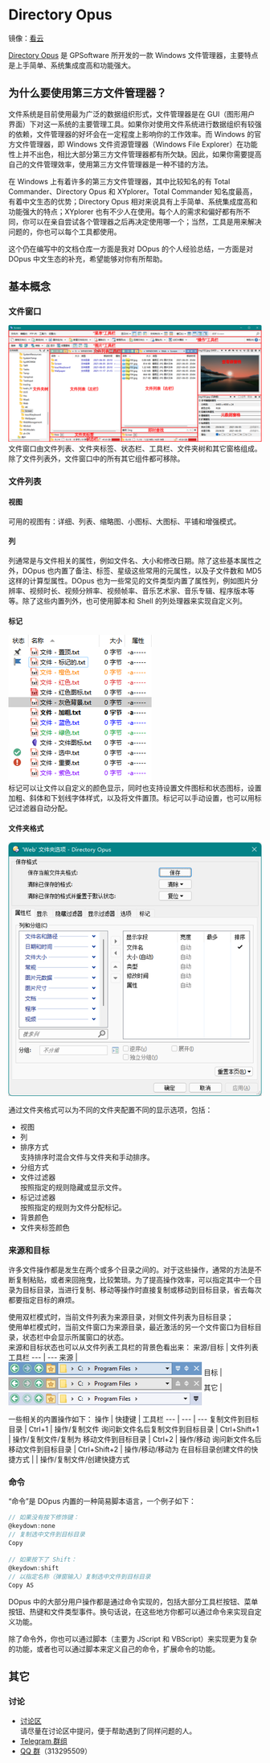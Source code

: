 # Directory Opus
镜像：[看云](https://www.kancloud.cn/chaoses/directory-opus/content)

[Directory Opus](https://www.gpsoft.com.au/) 是 GPSoftware 所开发的一款 Windows 文件管理器，主要特点是上手简单、系统集成度高和功能强大。

## 为什么要使用第三方文件管理器？
文件系统是目前使用最为广泛的数据组织形式，文件管理器是在 GUI（图形用户界面）下对这一系统的主要管理工具。如果你对使用文件系统进行数据组织有较强的依赖，文件管理器的好坏会在一定程度上影响你的工作效率。而 Windows 的官方文件管理器，即 Windows 文件资源管理器（Windows File Explorer）在功能性上并不出色，相比大部分第三方文件管理器都有所欠缺。因此，如果你需要提高自己的文件管理效率，使用第三方文件管理器是一种不错的方法。

在 Windows 上有着许多的第三方文件管理器，其中比较知名的有 Total Commander、Directory Opus 和 XYplorer。Total Commander 知名度最高，有着中文生态的优势；Directory Opus 相对来说具有上手简单、系统集成度高和功能强大的特点；XYplorer 也有不少人在使用。每个人的需求和偏好都有所不同，你可以在亲自尝试各个管理器之后再决定使用哪一个；当然，工具是用来解决问题的，你也可以每个工具都使用。

这个仍在编写中的文档仓库一方面是我对 DOpus 的个人经验总结，一方面是对 DOpus 中文生态的补充，希望能够对你有所帮助。

## 基本概念
### 文件窗口
![](images/文件窗口.png)  
文件窗口由文件列表、文件夹标签、状态栏、工具栏、文件夹树和其它窗格组成。除了文件列表外，文件窗口中的所有其它组件都可移除。

### 文件列表
#### 视图
可用的视图有：详细、列表、缩略图、小图标、大图标、平铺和增强模式。

#### 列
列通常是与文件相关的属性，例如文件名、大小和修改日期。除了这些基本属性之外，DOpus 也内置了备注、标签、星级这些常用的元属性，以及子文件数和 MD5 这样的计算型属性。DOpus 也为一些常见的文件类型内置了属性列，例如图片分辨率、视频时长、视频分辨率、视频帧率、音乐艺术家、音乐专辑、程序版本等等。除了这些内置列外，也可使用脚本和 Shell 的列处理器来实现自定义列。

#### 标记
![](images/标记.png)  
标记可以让文件以自定义的颜色显示，同时也支持设置文件图标和状态图标，设置加粗、斜体和下划线字体样式，以及将文件置顶。标记可以手动设置，也可以用标记过滤器自动分配。

#### 文件夹格式
![](images/文件夹选项.png)

通过文件夹格式可以为不同的文件夹配置不同的显示选项，包括：
* 视图
* 列
* 排序方式  
  支持排序时混合文件与文件夹和手动排序。
* 分组方式
* 文件过滤器  
  按照指定的规则隐藏或显示文件。
* 标记过滤器  
  按照指定的规则为文件分配标记。
* 背景颜色
* 文件夹标签颜色

### 来源和目标
许多文件操作都是发生在两个或多个目录之间的。对于这些操作，通常的方法是不断复制粘贴，或者来回拖曳，比较繁琐。为了提高操作效率，可以指定其中一个目录为目标目录，当进行复制、移动等操作时直接复制或移动到目标目录，省去每次都要指定目标的麻烦。

使用双栏模式时，当前文件列表为来源目录，对侧文件列表为目标目录；  
使用单栏模式时，当前文件窗口为来源目录，最近激活的另一个文件窗口为目标目录，状态栏中会显示所属窗口的状态。  
来源和目标状态也可以从文件列表工具栏的背景色看出来：
来源/目标 | 文件列表工具栏
--- | ---
来源 | ![](images/来源和目标%20来源.png)
目标 | ![](images/来源和目标%20目标.png)
其它 | ![](images/来源和目标%20其它.png)

一些相关的内置操作如下：
操作 | 快捷键 | 工具栏
--- | --- | ---
复制文件到目标目录 | Ctrl+1 | 操作/复制文件
询问新文件名后复制文件到目标目录 | Ctrl+Shift+1 | 操作/复制文件/复制为
移动文件到目标目录 | Ctrl+2 | 操作/移动
询问新文件名后移动文件到目标目录 | Ctrl+Shift+2 | 操作/移动/移动为
在目标目录创建文件的快捷方式 | | 操作/复制文件/创建快捷方式

### 命令
“命令”是 DOpus 内置的一种简易脚本语言，一个例子如下：
```c
// 如果没有按下修饰键：
@keydown:none
// 复制选中文件到目标目录
Copy

// 如果按下了 Shift：
@keydown:shift
// 以指定名称（弹窗输入）复制选中文件到目标目录
Copy AS
```
DOpus 中的大部分用户操作都是通过命令实现的，包括大部分工具栏按钮、菜单按钮、热键和文件类型事件。换句话说，在这些地方你都可以通过命令来实现自定义功能。

除了命令外，你也可以通过脚本（主要为 JScript 和 VBScript）来实现更为复杂的功能，或者也可以通过脚本来定义自己的命令，扩展命令的功能。

## 其它
### 讨论
- [讨论区](https://github.com/Chaoses-Ib/DirectoryOpus/discussions)  
  请尽量在讨论区中提问，便于帮助遇到了同样问题的人。
- [Telegram 群组](https://t.me/IbDirectoryOpusGroup)
- [QQ 群](https://jq.qq.com/?_wv=1027&k=8iTFF5J8)（313295509）